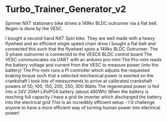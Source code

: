 # Turbo_Trainer_Generator_v2
Spinner NXT stationary bike drives a 149kv BLDC outrunner via a flat belt. Regen is done by the VESC 

I bought a second hand NXT Spin bike. They are well made with a heavy flywheel and an efficient single speed chain drive
I bought a flat belt and connected this such that the flywheel spins a 149kv BLDC Outrunner.
The 3-phase outrunner is connected to the VESC6 BLDC control board
The VESC communicates via UART with an arduino pro-mini
The Pro-mini reads the battery voltage and current from the VESC to measure power (into the battery)
The Pro-mini runs a PI controller which adjusts the requested braking torque such that a selected mechanical power is exerted on the crankshaft
I took lots of measurments to arrive at calibrated crankshaft powers of 50, 100, 150, 200, 250, 300 Watts
The regenerated power is fed into a 24V 20AH LiFePO4 battery (about 480Wh)
When the battery is reaching full capacity I have a grid tie inverter which discharged the battery into the electrical grid 
This is an incredibly efficient setup - I'd challenge anyone to have a more efficient way of turning human power into electrical power!
